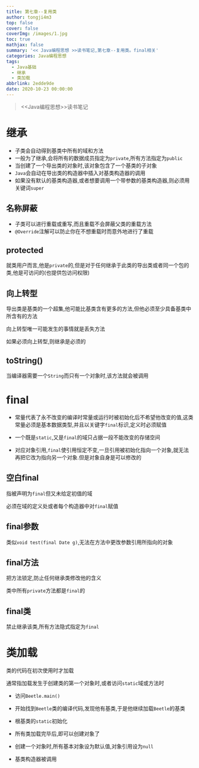 ```yaml
---
title: 第七章--复用类
author: tongji4m3
top: false
cover: false
coverImg: /images/1.jpg
toc: true
mathjax: false
summary: '<< Java编程思想 >>读书笔记,第七章--复用类。final相关'
categories: Java编程思想
tags:
  - Java基础
  - 继承
  - 类加载
abbrlink: 2edde9de
date: 2020-10-23 00:00:00
---
```


> <<Java编程思想>>读书笔记



# 继承

+ 子类会自动得到基类中所有的域和方法
+ 一般为了继承,会将所有的数据成员指定为`private`,所有方法指定为`public`
+ 当创建了一个导出类的对象时,该对象包含了一个基类的子对象
+ `Java`会自动在导出类的构造器中插入对基类构造器的调用
+ 如果没有默认的基类构造器,或者想要调用一个带参数的基类构造器,则必须用关键词`super`

## 	名称屏蔽	

+ 子类可以进行重载或重写,而且重载不会屏蔽父类的重载方法
+ `@Override`注解可以防止你在不想重载时而意外地进行了重载

## protected

就类用户而言,他是`private`的,但是对于任何继承于此类的导出类或者同一个包的类,他是可访问的(也提供包访问权限)

## 向上转型

导出类是基类的一个超集,他可能比基类含有更多的方法,但他必须至少具备基类中所含有的方法

向上转型唯一可能发生的事情就是丢失方法

如果必须向上转型,则继承是必须的

## toString()

当编译器需要一个`String`而只有一个对象时,该方法就会被调用

# final

+ 常量代表了永不改变的编译时常量或运行时被初始化后不希望他改变的值,这类常量必须是基本数据类型,并且以关键字`final`标识,定义时必须赋值
+ 一个既是`static`,又是`final`的域只占据一段不能改变的存储空间

+ 对应对象引用,`final`使引用恒定不变,一旦引用被初始化指向一个对象,就无法再把它改为指向另一个对象.但是对象自身是可以修改的

## 空白final

指被声明为`final`但又未给定初值的域

必须在域的定义处或者每个构造器中对`final`赋值

## final参数

类似`void test(final Date g)`,无法在方法中更改参数引用所指向的对象

## final方法

把方法锁定,防止任何继承类修改他的含义

类中所有`private`方法都是`final`的

## final类

禁止继承该类,所有方法隐式指定为`final`

# 类加载

类的代码在初次使用时才加载

通常指加载发生于创建类的第一个对象时,或者访问`static`域或方法时

+ 访问`Beetle.main()`

+ 开始找到`Beetle`类的编译代码,发现他有基类,于是他继续加载`Beetle`的基类

+ 根基类的`static`初始化

+ 所有类加载完毕后,即可以创建对象了

+ 创建一个对象时,所有基本对象设为默认值,对象引用设为`null`

+ 基类构造器被调用

	
